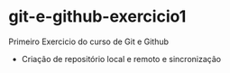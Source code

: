 # git-e-github-exercicio1

Primeiro Exercicio do curso de Git e Github

- Criação de repositório local e remoto e sincronização